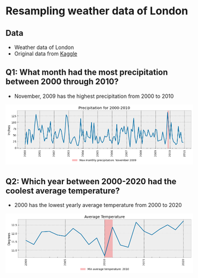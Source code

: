 # Resampling weather data of London

## Data
- Weather data of London
- Original data from [Kaggle](https://www.kaggle.com/datasets/emmanuelfwerr/london-weather-data)

## Q1: What month had the most precipitation between 2000 through 2010?

- November, 2009 has the highest precipitation from 2000 to 2010

![png](https://github.com/jiashenyue/weather-data-london-resampling/blob/main/PNG/precipitation_monthly.png)

## Q2: Which year between 2000-2020 had the coolest average temperature?

- 2000 has the lowest yearly average temperature from 2000 to 2020

![png](https://github.com/jiashenyue/weather-data-london-resampling/blob/main/PNG/avg_temp_yearly.png)

